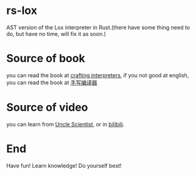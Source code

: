 # rs-lox
AST version of the Lox interpreter in Rust.(there have some thing need to do, but have no time, will fix it as soon.)

# Source of book
you can read the book at [crafting interpreters](http://craftinginterpreters.com/contents.html), if you not good at english, you can read the book at [手写编译器](https://readonly.link/books/https://raw.githubusercontent.com/GuoYaxiang/craftinginterpreters_zh/main/book.json?front-matter=contents)

# Source of video
you can learn from [Uncle Scientist](https://www.youtube.com/watch?v=WdoAJ_ouWRM&list=PLib6-zlkjfXluRjBgK8grQH2IUSZjn-YN), or in [bilibili](https://www.bilibili.com/video/BV12R4y1v7jw).

# End
Have fun! Learn knowledge! Do yourself best!
